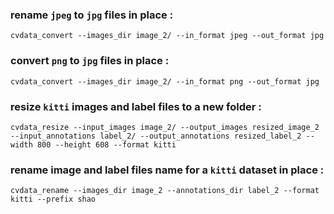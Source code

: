 ### rename `jpeg` to `jpg` files  **in place** :


`cvdata_convert --images_dir image_2/ --in_format jpeg --out_format jpg`

### convert `png` to `jpg` files  **in place** :


`cvdata_convert --images_dir image_2/ --in_format png --out_format jpg`

### resize `kitti` images and label files to a  **new folder** :


`cvdata_resize --input_images image_2/ --output_images resized_image_2 --input_annotations label_2/ --output_annotations resized_label_2 --width 800 --height 608 --format kitti
`

### rename image and label files name for a `kitti` dataset  **in place** :


`cvdata_rename --images_dir image_2 --annotations_dir label_2 --format kitti --prefix shao`
